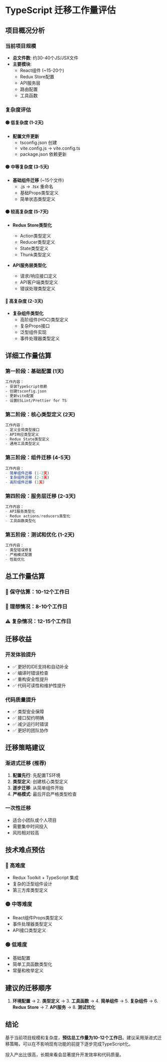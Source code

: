 # TypeScript 迁移工作量评估

## 项目概况分析

### 当前项目规模
- **总文件数**: 约30-40个JS/JSX文件
- **主要模块**:
  - React组件 (~15-20个)
  - Redux Store配置
  - API服务层
  - 路由配置
  - 工具函数

### 复杂度评估

#### 🟢 低复杂度 (1-2天)
- **配置文件更新**
  - tsconfig.json 创建
  - vite.config.js → vite.config.ts
  - package.json 依赖更新

#### 🟡 中等复杂度 (3-5天)
- **基础组件迁移** (~15个文件)
  - .js → .tsx 重命名
  - 基础Props类型定义
  - 简单状态类型定义

#### 🟠 较高复杂度 (5-7天)
- **Redux Store类型化**
  - Action类型定义
  - Reducer类型定义
  - State类型定义
  - Thunk类型定义

- **API服务层类型化**
  - 请求/响应接口定义
  - API客户端类型定义
  - 错误处理类型定义

#### 🔴 高复杂度 (2-3天)
- **复杂组件类型化**
  - 高阶组件(HOC)类型定义
  - 复杂Props接口
  - 泛型组件实现
  - 事件处理器类型定义

## 详细工作量估算

### 第一阶段：基础配置 (1天)
```bash
工作内容：
- 安装TypeScript依赖
- 创建tsconfig.json
- 更新vite配置
- 设置ESLint/Prettier for TS
```

### 第二阶段：核心类型定义 (2天)
```typescript
工作内容：
- 定义全局类型接口
- API响应类型定义
- Redux State类型定义
- 通用工具类型定义
```

### 第三阶段：组件迁移 (4-5天)
```typescript
工作内容：
- 简单组件迁移 (1-2天)
- 复杂组件迁移 (2-3天)
- 高阶组件迁移 (1天)
```

### 第四阶段：服务层迁移 (2-3天)
```typescript
工作内容：
- API服务类型化
- Redux actions/reducers类型化
- 工具函数类型化
```

### 第五阶段：测试和优化 (1-2天)
```typescript
工作内容：
- 类型错误修复
- 严格模式配置
- 性能优化
```

## 总工作量估算

### 🎯 保守估算：10-12个工作日
### 🚀 理想情况：8-10个工作日
### ⚠️ 复杂情况：12-15个工作日

## 迁移收益

### 开发体验提升
- ✅ 更好的IDE支持和自动补全
- ✅ 编译时错误检查
- ✅ 重构安全性提升
- ✅ 代码可读性和维护性提升

### 代码质量提升
- ✅ 类型安全保障
- ✅ 接口契约明确
- ✅ 减少运行时错误
- ✅ 更好的团队协作

## 迁移策略建议

### 渐进式迁移 (推荐)
1. **配置先行**: 先配置TS环境
2. **类型定义**: 创建核心类型定义
3. **逐步迁移**: 从简单组件开始
4. **严格模式**: 最后开启严格类型检查

### 一次性迁移
- 适合小团队或个人项目
- 需要集中时间投入
- 风险相对较高

## 技术难点预估

### 🔴 高难度
- Redux Toolkit + TypeScript 集成
- 复杂的泛型组件设计
- 第三方库类型定义

### 🟡 中等难度  
- React组件Props类型定义
- 事件处理器类型定义
- API接口类型定义

### 🟢 低难度
- 基础配置
- 简单工具函数类型化
- 常量和枚举定义

## 建议的迁移顺序

1. **环境配置** → 2. **类型定义** → 3. **工具函数** → 4. **简单组件** → 5. **复杂组件** → 6. **Redux Store** → 7. **API服务** → 8. **测试优化**

## 结论

基于当前项目规模和复杂度，**预估总工作量为10-12个工作日**。建议采用渐进式迁移策略，可以在不影响现有功能的前提下逐步完成TypeScript化。

投入产出比很高，长期来看会显著提升开发效率和代码质量。